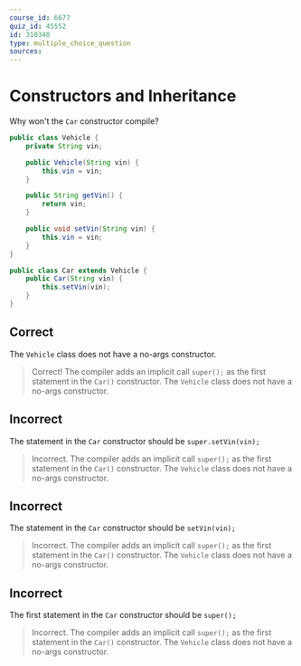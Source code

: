 ```yaml
---
course_id: 6677
quiz_id: 45552
id: 310348
type: multiple_choice_question
sources:
---
```


# Constructors and Inheritance

Why won't the `Car` constructor compile?

```java
public class Vehicle {
    private String vin;

    public Vehicle(String vin) {
        this.vin = vin;
    }

    public String getVin() {
        return vin;
    }

    public void setVin(String vin) {
        this.vin = vin;
    }
}

public class Car extends Vehicle {
    public Car(String vin) {
        this.setVin(vin);
    }
}
```

## Correct

The `Vehicle` class does not have a no-args constructor.

> Correct! The compiler adds an implicit call `super();` as the first statement in the `Car()` constructor.
> The `Vehicle` class does not have a no-args constructor.

## Incorrect

The statement in the `Car` constructor should be `super.setVin(vin);`

> Incorrect. The compiler adds an implicit call `super();` as the first statement in the `Car()` constructor.
> The `Vehicle` class does not have a no-args constructor.

## Incorrect

The statement in the `Car` constructor should be `setVin(vin);`

> Incorrect. The compiler adds an implicit call `super();` as the first statement in the `Car()` constructor.
> The `Vehicle` class does not have a no-args constructor.


## Incorrect

The first statement in the `Car` constructor should be `super();`

> Incorrect. The compiler adds an implicit call `super();` as the first statement in the `Car()` constructor.
> The `Vehicle` class does not have a no-args constructor.